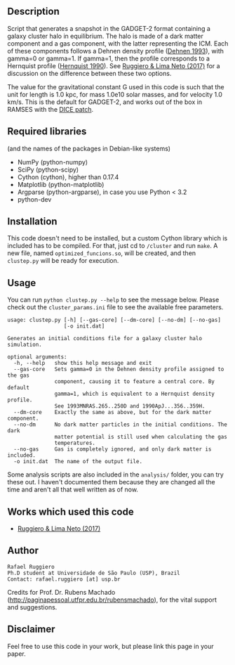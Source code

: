 ## Description

Script that generates a snapshot in the GADGET-2 format containing a galaxy cluster
halo in equilibrium. The halo is made of a dark matter component and a gas component,
with the latter representing the ICM. Each of these components follows a Dehnen
density profile ([Dehnen 1993](http://adsabs.harvard.edu/abs/1993MNRAS.265..250D)),
with gamma=0 or gamma=1. If gamma=1, then the profile corresponds to a Hernquist
profile ([Hernquist 1990](http://adsabs.harvard.edu/abs/1990ApJ...356..359H)).
See [Ruggiero & Lima Neto (2017)](http://adsabs.harvard.edu/cgi-bin/bib_query?arXiv:1703.08550)
for a discussion on the difference between these two options.

The value for the gravitational constant G used in this code is such that
the unit for length is 1.0 kpc, for mass 1.0e10 solar masses, and for
velocity 1.0 km/s. This is the default for GADGET-2, and works out of the
box in RAMSES with the [DICE patch](https://bitbucket.org/vperret/dice/wiki/RAMSES%20simulation).


## Required libraries
(and the names of the packages in Debian-like systems)
 
* NumPy (python-numpy)
* SciPy (python-scipy)
* Cython (cython), higher than 0.17.4
* Matplotlib (python-matplotlib)
* Argparse (python-argparse), in case you use Python < 3.2
* python-dev


## Installation

This code doesn't need to be installed, but a custom Cython
library which is included has to be compiled. For that, just cd to
`/cluster` and run `make`. A new file, named `optimized_funcions.so`,
will be created, and then `clustep.py` will be ready for execution.


## Usage

You can run `python clustep.py --help` to see the message below. 
Please check out the `cluster_params.ini` file to see the available free parameters.

    usage: clustep.py [-h] [--gas-core] [--dm-core] [--no-dm] [--no-gas]
                      [-o init.dat]
    
    Generates an initial conditions file for a galaxy cluster halo simulation.
    
    optional arguments:
      -h, --help   show this help message and exit
      --gas-core   Sets gamma=0 in the Dehnen density profile assigned to the gas
                   component, causing it to feature a central core. By default
                   gamma=1, which is equivalent to a Hernquist density profile.
                   See 1993MNRAS.265..250D and 1990ApJ...356..359H.
      --dm-core    Exactly the same as above, but for the dark matter component.
      --no-dm      No dark matter particles in the initial conditions. The dark
                   matter potential is still used when calculating the gas
                   temperatures.
      --no-gas     Gas is completely ignored, and only dark matter is included.
      -o init.dat  The name of the output file.


Some analysis scripts are also included in the `analysis/` folder, you can try
these out. I haven't documented them because they are changed all the time and
aren't all that well written as of now.


## Works which used this code

* [Ruggiero & Lima Neto (2017)](http://adsabs.harvard.edu/cgi-bin/bib_query?arXiv:1703.08550)


## Author

    Rafael Ruggiero
    Ph.D student at Universidade de São Paulo (USP), Brazil
    Contact: rafael.ruggiero [at] usp.br

Credits for Prof. Dr. Rubens Machado (http://paginapessoal.utfpr.edu.br/rubensmachado),
for the vital support and suggestions.

## Disclaimer

Feel free to use this code in your work, but please link this page
in your paper.
